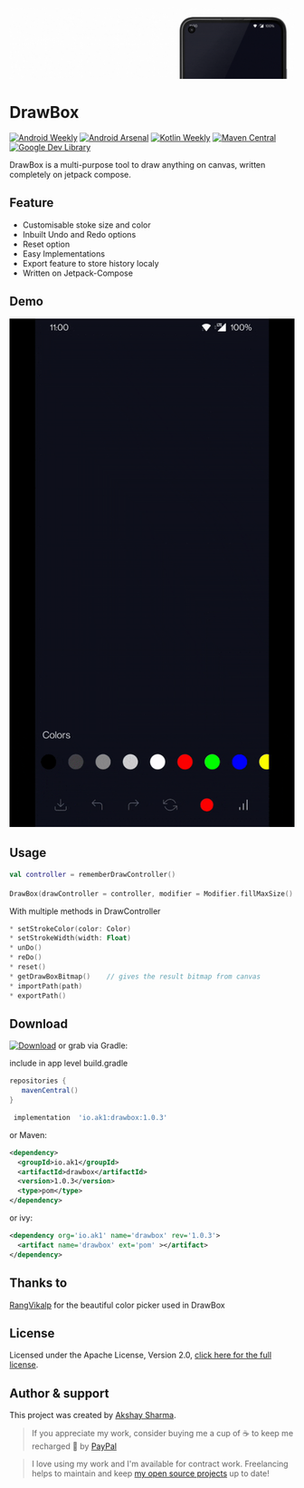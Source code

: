 <img src="media/banner.gif"/>

# DrawBox

[![Android Weekly](https://img.shields.io/badge/Featured%20in%20androidweekly.net-Issue%20%23502-blue.svg?style=flat-square)](https://androidweekly.net/issues/issue-502)
[![Android Arsenal](https://img.shields.io/badge/Android%20Arsenal-DrawBox-green.svg?style=flat-square)](https://android-arsenal.com/details/1/8292)
[![Kotlin Weekly](https://img.shields.io/badge/Kotlin%20Weekly-DrawBox-purple.svg?style=flat-square)](https://mailchi.mp/kotlinweekly/kotlin-weekly-294)
[![Maven Central](https://img.shields.io/maven-central/v/io.ak1/drawbox?style=flat-square)](https://search.maven.org/artifact/io.ak1/drawbox)
[![Google Dev Library](https://img.shields.io/badge/Google%20Dev%20Library-DrawBox-brightgreen.svg?style=flat-square)](https://devlibrary.withgoogle.com/products/android/repos/akshay2211-DrawBox)

DrawBox is a multi-purpose tool to draw anything on canvas, written completely on jetpack compose.

## Feature
* Customisable stoke size and color
* Inbuilt Undo and Redo options
* Reset option
* Easy Implementations
* Export feature to store history localy
* Written on Jetpack-Compose

## Demo
<img src="media/media.gif"/>

## Usage
 ```kotlin
 val controller = rememberDrawController()
 
 DrawBox(drawController = controller, modifier = Modifier.fillMaxSize().weight(1f, true))
 ```
With multiple methods in DrawController
```kotlin
* setStrokeColor(color: Color)
* setStrokeWidth(width: Float)
* unDo()
* reDo()
* reset()
* getDrawBoxBitmap()    // gives the result bitmap from canvas
* importPath(path)
* exportPath()
```

## Download
[![Download](https://img.shields.io/badge/Download-blue.svg?style=flat-square)](https://search.maven.org/artifact/io.ak1/drawbox) or grab via Gradle:
 
include in app level build.gradle
 ```groovy
 repositories {
    mavenCentral()
 }
 ```
```groovy
 implementation  'io.ak1:drawbox:1.0.3'
```
or Maven:
```xml
<dependency>
  <groupId>io.ak1</groupId>
  <artifactId>drawbox</artifactId>
  <version>1.0.3</version>
  <type>pom</type>
</dependency>
```
or ivy:
```xml
<dependency org='io.ak1' name='drawbox' rev='1.0.3'>
  <artifact name='drawbox' ext='pom' ></artifact>
</dependency>
```

## Thanks to
[RangVikalp](https://github.com/akshay2211/rang-vikalp) for the beautiful color picker used in DrawBox

## License
Licensed under the Apache License, Version 2.0, [click here for the full license](/LICENSE).

## Author & support
This project was created by [Akshay Sharma](https://akshay2211.github.io/).

> If you appreciate my work, consider buying me a cup of :coffee: to keep me recharged :metal: by [PayPal](https://www.paypal.me/akshay2211)

> I love using my work and I'm available for contract work. Freelancing helps to maintain and keep [my open source projects](https://github.com/akshay2211/) up to date!

